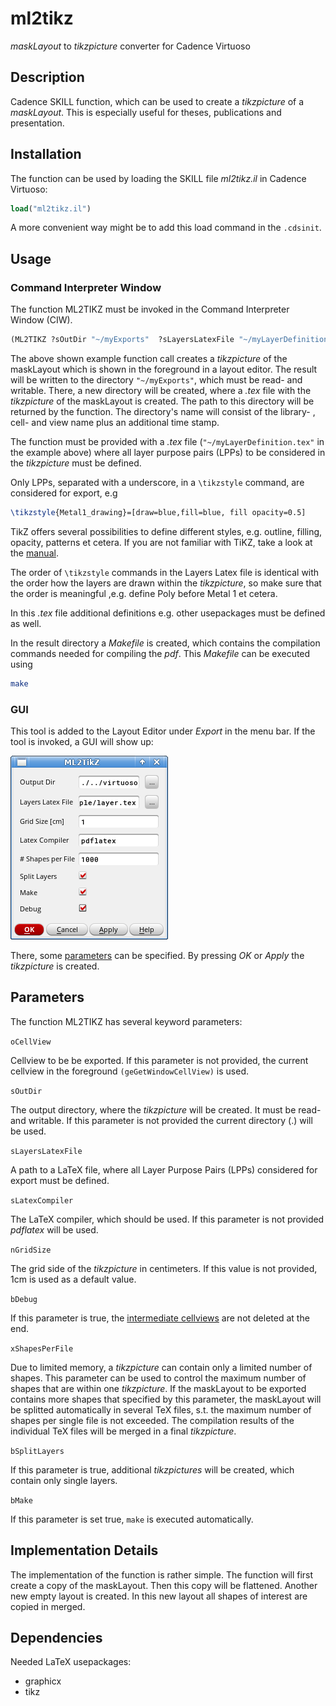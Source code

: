 # ml2tikz

*maskLayout* to *tikzpicture* converter for Cadence Virtuoso

## Description

Cadence SKILL function, which can be used to create a *tikzpicture* of a *maskLayout*. This is especially useful for theses, publications and presentation.

## Installation

The function can be used by loading the SKILL file *ml2tikz.il* in Cadence Virtuoso:

``` scheme
load("ml2tikz.il")
```

A more convenient way might be to add this load command in the `.cdsinit`.

## Usage

### Command Interpreter Window

The function ML2TIKZ must be invoked in the Command Interpreter Window (CIW).

``` scheme
(ML2TIKZ ?sOutDir "~/myExports"  ?sLayersLatexFile "~/myLayerDefinition.tex")
```

The above shown example function call creates a *tikzpicture* of the maskLayout which is shown in the foreground in a layout editor.
The result will be written to the directory `"~/myExports"`, which must be read- and writable.
There, a new directory will be created, where a *.tex* file with the *tikzpicture* of the maskLayout is created.
The path to this directory will be returned by the function.
The directory's name will consist of the library- , cell- and view name plus an additional time stamp.

The function must be provided with a *.tex* file (`"~/myLayerDefinition.tex"` in the example above) where all layer purpose pairs (LPPs) to be considered in the *tikzpicture* must be defined.

Only LPPs, separated with a underscore, in  a `\tikzstyle` command, are considered for export, e.g

``` tex
\tikzstyle{Metal1_drawing}=[draw=blue,fill=blue, fill opacity=0.5]
```

TikZ offers several possibilities to define different styles, e.g. outline, filling, opacity, patterns et cetera.
If you are not familiar with TiKZ, take a look at the [manual](https://www.ctan.org/pkg/pgf).

The order of `\tikzstyle` commands in the Layers Latex file is identical with the order how the layers are drawn within the *tikzpicture*, so make sure that the order is meaningful ,e.g. define Poly before Metal 1 et cetera.

In this *.tex* file additional definitions e.g. other usepackages must be defined as well.

In the result directory a *Makefile* is created, which contains the compilation commands needed for compiling the *pdf*.
This *Makefile* can be executed using 

``` bash
make
```

### GUI

This tool is added to the Layout Editor under *Export* in the menu bar. If the tool is invoked, a GUI will show up:

![](fig/ml2tikz_gui.png)

There, some [parameters](#Parameters) can be specified. By pressing *OK* or *Apply* the *tikzpicture* is created.


## Parameters
The function ML2TIKZ has several keyword parameters:

`oCellView`

Cellview to be be exported. 
If this parameter is not provided, the current cellview in the foreground `(geGetWindowCellView)` is used.

`sOutDir`

The output directory, where the *tikzpicture* will be created. 
It must be read- and writable. 
If this parameter is not provided the current directory (.) will be used.

`sLayersLatexFile`

A path to a LaTeX file, where all Layer Purpose Pairs (LPPs) considered for export must be defined.

` sLatexCompiler `

The LaTeX compiler, which should be used. If this parameter is not provided *pdflatex* will be used.

`nGridSize`

The grid side of the *tikzpicture* in centimeters. If this value is not provided, 1cm is used as a default value.

` bDebug `

If this parameter is true, the [intermediate cellviews](#implementation-details) are not deleted at the end.

` xShapesPerFile `

Due to limited memory, a *tikzpicture* can contain only a limited number of shapes. This parameter can be used to control the maximum number of shapes that are within one *tikzpicture*. If the maskLayout to be exported contains more shapes that specified by this parameter, the maskLayout will be splitted automatically in several TeX files, s.t. the maximum number of shapes per single file is not exceeded. The compilation results of the individual TeX files will be merged in a final *tikzpicture*.

` bSplitLayers `

If this parameter is true, additional *tikzpictures* will be created, which contain only single layers.

` bMake `

If this parameter is set true, `make` is executed automatically.


## Implementation Details

The implementation of the function is rather simple. 
The function will first create a copy of the maskLayout. 
Then this copy will be flattened. Another new empty layout is created. 
In this new layout all shapes of interest are copied in merged.

## Dependencies

Needed LaTeX usepackages:

+ graphicx
+ tikz
